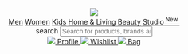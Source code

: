 <!DOCTYPE html>
<html lang="en">
<head>
    <title>Myntra</title>
    <link rel="preconnect" href="https://fonts.googleapis.com">
    <link rel="preconnect" href="https://fonts.gstatic.com" crossorigin>
    <link href="forDes/assets/fontsupply.css" rel="stylesheet">
    <link rel="stylesheet" href="index.css">
    <link rel="stylesheet" href="https://fonts.googleapis.com/css2?family=Material+Symbols+Outlined:opsz,wght,FILL,GRAD@40,400,0,0" />
</head>
<body>
    <header>
        <a href=""><img id="logo" src="assets/builder/logo.png"></a>
        <nav class="nav1">
            <a href="" class="men">Men</a>
            <a href="" class="women">Women</a>
            <a href="" class="kids">Kids</a>
            <a href="" class="hnl">Home&nbsp;&&nbsp;Living</a>
            <a href="" class="beauty">Beauty</a>
            <a href="" class="studio">Studio<sup>&nbsp;New&nbsp;</sup></a>
        </nav>
            <span id="search">
                <span class="material-symbols-outlined">search</span>
                <input id="inpp" 
                onclick="
                    srcb.style.backgroundColor = '#fff';
                    srcb.style.border = '1.5px solid #f5f5f6';
                    srcc.style.backgroundColor = '#fff';"
                type="text" placeholder="Search for products, brands and more">
            </span>
            <nav class="nav2">
                <a href="" class="ab">
                    <img class="navicons" src="assets/builder/profile.png">
                    Profile
                </a>
                <a href="" class="ab">
                    <img class="navicons" src="assets/builder/MyntraWeb.png">
                    Wishlist
                </a>
                <a href="" class="ab">
                    <img class="navicons" src="assets/builder/bag.png">
                    Bag<sup id="bagsup"></sup>
                </a>
            </nav>
    </header>
</body>
</html>
